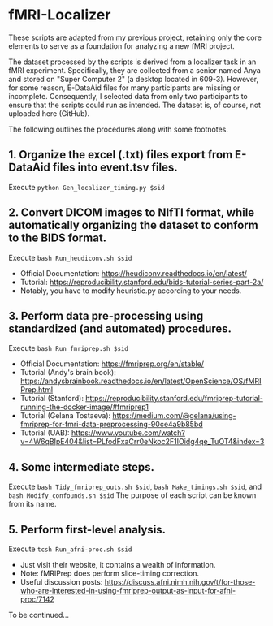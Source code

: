 # fMRI-Localizer
These scripts are adapted from my previous project, retaining only the core elements to serve as a foundation for analyzing a new fMRI project. 

The dataset processed by the scripts is derived from a localizer task in an fMRI experiment. Specifically, they are collected from a senior named Anya and stored on "Super Computer 2" (a desktop located in 609-3). However, for some reason, E-DataAid files for many participants are missing or incomplete. Consequently, I selected data from only two participants to ensure that the scripts could run as intended.
The dataset is, of course, not uploaded here (GitHub).

The following outlines the procedures along with some footnotes.

## 1. Organize the excel (.txt) files export from E-DataAid files into event.tsv files.
   Execute `python Gen_localizer_timing.py $sid`
   
## 2. Convert DICOM images to NIfTI format, while automatically organizing the dataset to conform to the BIDS format. 
   Execute `bash Run_heudiconv.sh $sid` 
   + Official Documentation: https://heudiconv.readthedocs.io/en/latest/
   + Tutorial: https://reproducibility.stanford.edu/bids-tutorial-series-part-2a/
   + Notably, you have to modify heuristic.py according to your needs.

## 3. Perform data pre-processing using standardized (and automated) procedures.
   Execute `bash Run_fmriprep.sh $sid`
   + Official Documentation: https://fmriprep.org/en/stable/
   + Tutorial (Andy's brain book): https://andysbrainbook.readthedocs.io/en/latest/OpenScience/OS/fMRIPrep.html
   + Tutorial (Stanford): https://reproducibility.stanford.edu/fmriprep-tutorial-running-the-docker-image/#fmriprep1
   + Tutorial (Gelana Tostaeva): https://medium.com/@gelana/using-fmriprep-for-fmri-data-preprocessing-90ce4a9b85bd
   + Tutorial (UAB): https://www.youtube.com/watch?v=4W6qBIpE404&list=PLfodFxaCrr0eNkoc2F1IOidg4qe_TuOT4&index=3

## 4. Some intermediate steps.
   Execute `bash Tidy_fmriprep_outs.sh $sid`, `bash Make_timings.sh $sid`, and `bash Modify_confounds.sh $sid`
   The purpose of each script can be known from its name.

## 5. Perform first-level analysis.
   Execute `tcsh Run_afni-proc.sh $sid`
   + Just visit their website, it contains a wealth of information.
   + Note: fMRIPrep does perform slice-timing correction.
   + Useful discussion posts: https://discuss.afni.nimh.nih.gov/t/for-those-who-are-interested-in-using-fmriprep-output-as-input-for-afni-proc/7142

To be continued...
